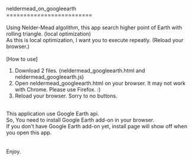neldermead_on_googleearth<br>
=========================<br>
<br>
Using Nelder-Mead algolithm, this app search higher point of Earth with rolling triangle. (local optimization)<br>
As this is local optimization, I want you to execute repeatly. (Reload your browser.)<br>
<br>
[How to use]<br>
1. Download 2 files. (neldermead_googleearth.html and neldermead_googleearth.js)<br>
2. Open neldermead_googleearth.html on your browser. It may not work with Chrome. Please use Firefox. :)<br>
3. Reload your browser. Sorry to no buttons. <br>
<br>
  This application use Google Earth api.<br>
  So, You need to install Google Earth add-on in your browser.<br>
  If you don't have Google Earth add-on yet, install page will show off when you open this app.<br>
<br>
<br>
Enjoy.<br>
